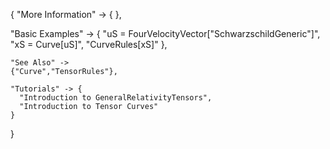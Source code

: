{
  "More Information" -> {
  },

  "Basic Examples" -> {
      "uS = FourVelocityVector[\"SchwarzschildGeneric\"]",
      "xS = Curve[uS]",
      "CurveRules[xS]"
    },

    "See Also" ->
    {"Curve","TensorRules"},

    "Tutorials" -> {
      "Introduction to GeneralRelativityTensors",
      "Introduction to Tensor Curves"
    }

}
